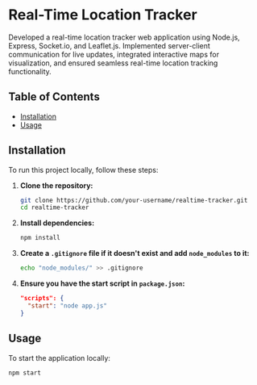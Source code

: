 # Real-Time Location Tracker

Developed a real-time location tracker web application using Node.js, Express, Socket.io, and Leaflet.js. Implemented server-client communication for live updates, integrated interactive maps for visualization, and ensured seamless real-time location tracking functionality.

## Table of Contents

- [Installation](#installation)
- [Usage](#usage)



## Installation

To run this project locally, follow these steps:

1. **Clone the repository:**

    ```bash
    git clone https://github.com/your-username/realtime-tracker.git
    cd realtime-tracker
    ```

2. **Install dependencies:**

    ```bash
    npm install
    ```

3. **Create a `.gitignore` file if it doesn't exist and add `node_modules` to it:**

    ```bash
    echo "node_modules/" >> .gitignore
    ```


4. **Ensure you have the start script in `package.json`:**

    ```json
    "scripts": {
      "start": "node app.js"
    }
    ```

## Usage

To start the application locally:

```bash
npm start
